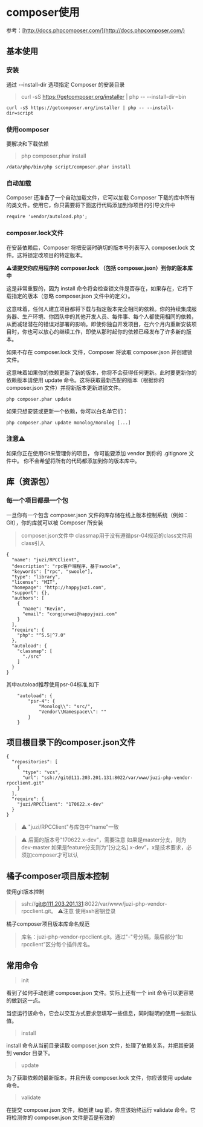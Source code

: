 # composer使用
参考：[http://docs.phpcomposer.com/](http://docs.phpcomposer.com/)


## 基本使用
### 安装
通过 --install-dir 选项指定 Composer 的安装目录
> curl -sS https://getcomposer.org/installer | php -- --install-dir=bin


```
curl -sS https://getcomposer.org/installer | php -- --install-dir=script
```


### 使用composer
要解决和下载依赖
> php composer.phar install


```
/data/php/bin/php script/composer.phar install
```
### 自动加载
Composer 还准备了一个自动加载文件，它可以加载 Composer 下载的库中所有的类文件。使用它，你只需要将下面这行代码添加到你项目的引导文件中
``` 
require 'vendor/autoload.php';
```
### composer.lock文件
在安装依赖后，Composer 将把安装时确切的版本号列表写入 composer.lock 文件。这将锁定改项目的特定版本。

**⚠️请提交你应用程序的 composer.lock （包括 composer.json）到你的版本库中**

这是非常重要的，因为 install 命令将会检查锁文件是否存在，如果存在，它将下载指定的版本（忽略 composer.json 文件中的定义）。

这意味着，任何人建立项目都将下载与指定版本完全相同的依赖。你的持续集成服务器、生产环境、你团队中的其他开发人员、每件事、每个人都使用相同的依赖，从而减轻潜在的错误对部署的影响。即使你独自开发项目，在六个月内重新安装项目时，你也可以放心的继续工作，即使从那时起你的依赖已经发布了许多新的版本。

如果不存在 composer.lock 文件，Composer 将读取 composer.json 并创建锁文件。

这意味着如果你的依赖更新了新的版本，你将不会获得任何更新。此时要更新你的依赖版本请使用 update 命令。这将获取最新匹配的版本（根据你的 composer.json 文件）并将新版本更新进锁文件。


```
php composer.phar update
```

如果只想安装或更新一个依赖，你可以白名单它们：


```
php composer.phar update monolog/monolog [...]
```


### 注意⚠️
如果你正在使用Git来管理你的项目， 你可能要添加 vendor 到你的 .gitignore 文件中。 你不会希望将所有的代码都添加到你的版本库中。

## 库（资源包）
### 每一个项目都是一个包
一旦你有一个包含 composer.json 文件的库存储在线上版本控制系统（例如：Git），你的库就可以被 Composer 所安装

> composer.json文件中 classmap用于没有遵循psr-04规范的class文件用class引入
```
{
  "name": "juzi/RPCClient",
  "description": "rpc客户端程序，基于swoole",
  "keywords": ["rpc", "swoole"],
  "type": "library",
  "license": "MIT",
  "homepage": "http://happyjuzi.com",
  "support": {},
  "authors": [
    {
      "name": "Kevin",
      "email": "congjunwei@happyjuzi.com"
    }
  ],
  "require": {
    "php": "^5.5|^7.0"
  },
  "autoload": {
    "classmap": [
      "./src"
    ]
  }
}
```
其中autoload推荐使用psr-04标准,如下
```
    "autoload": {
        "psr-4": {
            "Monolog\\": "src/",
            "Vendor\\Namespace\\": ""
        }
    }
```
## 项目根目录下的composer.json文件
```
{
  "repositories": [
    {
      "type": "vcs",
      "url": "ssh://git@111.203.201.131:8022/var/www/juzi-php-vendor-rpcclient.git"
    }
  ],
  "require": {
    "juzi/RPCClient": "170622.x-dev"
  }
}
```
> ⚠️ "juzi/RPCClient"与库包中“name”一致

> ⚠️ 后面的版本号"170622.x-dev"，需要注意
如果是master分支，则为dev-master
如果是feature分支则为“[分之名].x-dev”，x是技术要求，必须加composer才可以认


## 橘子composer项目版本控制
使用git版本控制
> ssh://git@111.203.201.131:8022/var/www/juzi-php-vendor-rpcclient.git。
⚠️注意 使用ssh密钥登录

橘子composer项目版本库命名规范
> 库名：juzi-php-vendor-rpcclient.git。通过"-"号分隔，最后部分“如rpcclient”区分每个插件库名。

## 常用命令
> init

看到了如何手动创建 composer.json 文件。实际上还有一个 init 命令可以更容易的做到这一点。

当您运行该命令，它会以交互方式要求您填写一些信息，同时聪明的使用一些默认值。
> install

install 命令从当前目录读取 composer.json 文件，处理了依赖关系，并把其安装到 vendor 目录下。

> update

为了获取依赖的最新版本，并且升级 composer.lock 文件，你应该使用 update 命令。
> validate

在提交 composer.json 文件，和创建 tag 前，你应该始终运行 validate 命令。它将检测你的 composer.json 文件是否是有效的